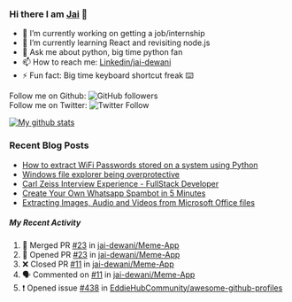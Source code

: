 
### Hi there I am [Jai](https://jaid.tech) 👋

- 🔭 I’m currently working on getting a job/internship
- 🌱 I’m currently learning React and revisiting node.js
- 💬 Ask me about python, big time python fan 
- 📫 How to reach me: [Linkedin/jai-dewani](https://www.linkedin.com/in/jai-dewani)
- ⚡ Fun fact: Big time keyboard shortcut freak :keyboard:

Follow me on Github: ![GitHub followers](https://img.shields.io/github/followers/jai-dewani?label=Follow&style=social)  
Follow me on Twitter: ![Twitter Follow](https://img.shields.io/twitter/follow/jai_dewani?label=Follow&style=social)  

[![My github stats](https://github-readme-stats.vercel.app/api?username=jai-dewani)](https://github.com/jai-dewani?tab=repositories)

### Recent Blog Posts
<!-- BLOG-POST-LIST:START -->
- [How to extract WiFi Passwords stored on a system using Python](https://blogs.jaid.tech/extract-wifi-passwords/)
- [Windows file explorer being overprotective](https://blogs.jaid.tech/windows-file-structure/)
- [Carl Zeiss Interview Experience - FullStack Developer](https://blogs.jaid.tech/carl-zeiss-interview-experience/)
- [Create Your Own Whatsapp Spambot in 5 Minutes](https://blogs.jaid.tech/automate-whatsapp/)
- [Extracting Images, Audio and Videos from Microsoft Office files](https://blogs.jaid.tech/extracting-data-from-microsoft-office/)
<!-- BLOG-POST-LIST:END -->

##### My Recent Activity
<!--START_SECTION:activity-->
1. 🎉 Merged PR [#23](https://github.com/jai-dewani/Meme-App/pull/23) in [jai-dewani/Meme-App](https://github.com/jai-dewani/Meme-App)
2. 💪 Opened PR [#23](https://github.com/jai-dewani/Meme-App/pull/23) in [jai-dewani/Meme-App](https://github.com/jai-dewani/Meme-App)
3. ❌ Closed PR [#11](https://github.com/jai-dewani/Meme-App/pull/11) in [jai-dewani/Meme-App](https://github.com/jai-dewani/Meme-App)
4. 🗣 Commented on [#11](https://github.com/jai-dewani/Meme-App/issues/11) in [jai-dewani/Meme-App](https://github.com/jai-dewani/Meme-App)
5. ❗️ Opened issue [#438](https://github.com/EddieHubCommunity/awesome-github-profiles/issues/438) in [EddieHubCommunity/awesome-github-profiles](https://github.com/EddieHubCommunity/awesome-github-profiles)
<!--END_SECTION:activity-->
